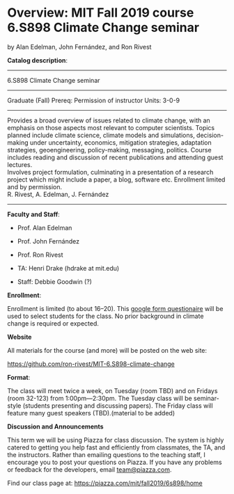 # Overview: MIT Fall 2019 course 6.S898 Climate Change seminar

by Alan Edelman, John Fernández, and Ron Rivest


**Catalog description**:

______
6.S898 Climate Change seminar
______
Graduate (Fall) 
Prereq: Permission of instructor 
Units: 3-0-9 
______ 
Provides a broad overview of issues related to climate change, with an emphasis
on those aspects most relevant to computer scientists.  Topics planned include climate science, 
climate models and simulations, decision-making under uncertainty, economics, mitigation 
strategies, adaptation strategies, geoengineering, policy-making, messaging, politics.  Course includes
reading and discussion of recent publications and attending guest lectures.  
Involves project formulation, culminating in a presentation of a research project which might include a paper, a blog, software etc.
Enrollment limited and by permission.\
R. Rivest, A. Edelman, J. Fern&#xE1;ndez
______

**Faculty and Staff**:

* Prof. Alan Edelman

* Prof. John Fernández

* Prof. Ron Rivest

* TA: Henri Drake (hdrake at mit.edu)

* Staff: Debbie Goodwin (?)

**Enrollment**:

Enrollment is limited (to about 16–20). This [google form questionaire](https://forms.gle/N9iSj8a5VWyPhACE8) will be used to select
students for the class.  No prior background in climate change is required or expected.

**Website**

All materials for the course (and more) will be posted on the web site:

https://github.com/ron-rivest/MIT-6.S898-climate-change

**Format**:

The class will meet twice a week, on Tuesday (room TBD) and on Fridays (room 32-123) from 1:00pm—2:30pm.
The Tuesday class will be seminar-style (students presenting and discussing papers).
The Friday class will feature many guest speakers (TBD).(material to be added)

**Discussion and Announcements**

This term we will be using Piazza for class discussion. The system is highly catered to getting you help fast and efficiently from classmates, the TA, and the instructors. Rather than emailing questions to the teaching staff, I encourage you to post your questions on Piazza. If you have any problems or feedback for the developers, email team@piazza.com.

Find our class page at: https://piazza.com/mit/fall2019/6s898/home

